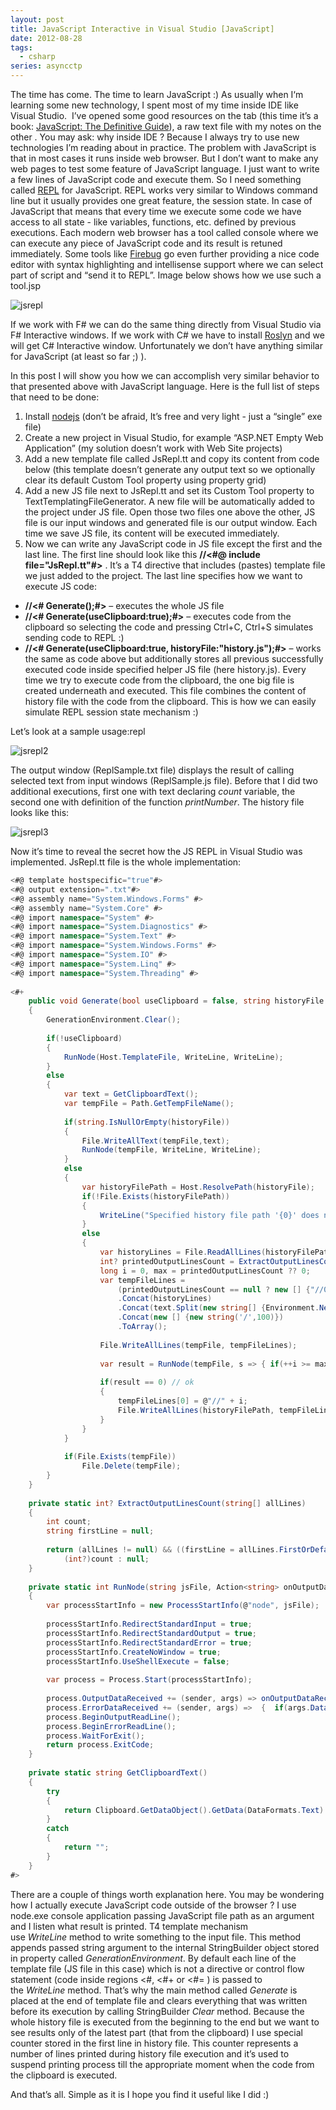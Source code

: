 ```yaml
---
layout: post
title: JavaScript Interactive in Visual Studio [JavaScript]
date: 2012-08-28
tags:
  - csharp
series: asyncctp
---
```

The time has come. The time to learn JavaScript :) As usually when I‘m learning some new technology, I spent most of my time inside IDE like Visual Studio.  I’ve opened some good resources on the tab (this time it’s a book: [JavaScript: The Definitive Guide](http://shop.oreilly.com/product/9780596101992.do)), a raw text file with my notes on the other . You may ask: why inside IDE ? Because I always try to use new technologies I’m reading about in practice. The problem with JavaScript is that in most cases it runs inside web browser. But I don’t want to make any web pages to test some feature of JavaScript language. I just want to write a few lines of JavaScript code and execute them. So I need something called [REPL](http://en.wikipedia.org/wiki/Read%E2%80%93eval%E2%80%93print_loop) for JavaScript. REPL works very similar to Windows command line but it usually provides one great feature, the session state. In case of JavaScript that means that every time we execute some code we have access to all state - like variables, functions, etc. defined by previous executions. Each modern web browser has a tool called console where we can execute any piece of JavaScript code and its result is retuned immediately. Some tools like [Firebug](https://getfirebug.com/) go even further providing a nice code editor with syntax highlighting and intellisense support where we can select part of script and “send it to REPL”. Image below shows how we use such a tool.jsp

![jsrepl](/assets/images/jsrepl.png)

If we work with F# we can do the same thing directly from Visual Studio via F# Interactive windows. If we work with C# we have to install [Roslyn](http://msdn.microsoft.com/en-us/vstudio/roslyn.aspx) and we will get C# Interactive window. Unfortunately we don’t have anything similar for JavaScript (at least so far ;) ).

In this post I will show you how we can accomplish very similar behavior to that presented above with JavaScript language. Here is the full list of steps that need to be done:

1. Install [nodejs](http://nodejs.org/) (don’t be afraid, It’s free and very light - just a “single” exe file)
2. Create a new project in Visual Studio, for example “ASP.NET Empty Web Application” (my solution doesn’t work with Web Site projects)
3. Add a new template file called JsRepl.tt and copy its content from code below (this template doesn’t generate any output text so we optionally clear its default Custom Tool property using property grid)
4. Add a new JS file next to JsRepl.tt and set its Custom Tool property to TextTemplatingFileGenerator. A new file will be automatically added to the project under JS file. Open those two files one above the other, JS file is our input windows and generated file is our output window. Each time we save JS file, its content will be executed immediately.
5. Now we can write any JavaScript code in JS file except the first and the last line. The first line should look like this **//<#@ include file="JsRepl.tt"#>** . It’s a T4 directive that includes (pastes) template file we just added to the project. The last line specifies how we want to execute JS code:

- **//<# Generate();#>** – executes the whole JS file
- **//<# Generate(useClipboard:true);#>** – executes code from the clipboard so selecting the code and pressing Ctrl+C, Ctrl+S simulates sending code to REPL :)
- **//<# Generate(useClipboard:true, historyFile:"history.js");#>** – works the same as code above but additionally stores all previous successfully executed code inside specified helper JS file (here history.js). Every time we try to execute code from the clipboard, the one big file is created underneath and executed. This file combines the content of history file with the code from the clipboard. This is how we can easily simulate REPL session state mechanism :)

Let’s look at a sample usage:repl

![jsrepl2](/assets/images/jsrepl2.png)

The output window (ReplSample.txt file) displays the result of calling selected text from input windows (ReplSample.js file). Before that I did two additional executions, first one with text declaring _count_ variable, the second one with definition of the function _printNumber_. The history file looks like this:

![jsrepl3](/assets/images/jsrepl3.png)

Now it’s time to reveal the secret how the JS REPL in Visual Studio was implemented. JsRepl.tt file is the whole implementation:

```csharp
<#@ template hostspecific="true"#>  
<#@ output extension=".txt"#>  
<#@ assembly name="System.Windows.Forms" #>  
<#@ assembly name="System.Core" #>  
<#@ import namespace="System" #>  
<#@ import namespace="System.Diagnostics" #>  
<#@ import namespace="System.Text" #>  
<#@ import namespace="System.Windows.Forms" #>  
<#@ import namespace="System.IO" #>  
<#@ import namespace="System.Linq" #>  
<#@ import namespace="System.Threading" #>  
  
<#+  
    public void Generate(bool useClipboard = false, string historyFile = null)      
    {  
        GenerationEnvironment.Clear();  
          
        if(!useClipboard)  
        {              
            RunNode(Host.TemplateFile, WriteLine, WriteLine);  
        }  
        else  
        {  
            var text = GetClipboardText();  
            var tempFile = Path.GetTempFileName();  
  
            if(string.IsNullOrEmpty(historyFile))  
            {                                          
                File.WriteAllText(tempFile,text);  
                RunNode(tempFile, WriteLine, WriteLine);  
            }  
            else  
            {  
                var historyFilePath = Host.ResolvePath(historyFile);  
                if(!File.Exists(historyFilePath))  
                {  
                    WriteLine("Specified history file path '{0}' does not exist.", historyFilePath);  
                }  
                else  
                {                                          
                    var historyLines = File.ReadAllLines(historyFilePath);  
                    int? printedOutputLinesCount = ExtractOutputLinesCount(historyLines);  
                    long i = 0, max = printedOutputLinesCount ?? 0;  
                    var tempFileLines =                                                       
                        (printedOutputLinesCount == null ? new [] {"//0"} : new string[0])  
                        .Concat(historyLines)                              
                        .Concat(text.Split(new string[] {Environment.NewLine},StringSplitOptions.None))  
                        .Concat(new [] {new string('/',100)})                              
                        .ToArray();  
  
                    File.WriteAllLines(tempFile, tempFileLines);  
  
                    var result = RunNode(tempFile, s => { if(++i >= max) WriteLine(s); }, WriteLine );  
                  
                    if(result == 0) // ok  
                    {  
                        tempFileLines[0] = @"//" + i;  
                        File.WriteAllLines(historyFilePath, tempFileLines);  
                    }  
                }  
            }  
  
            if(File.Exists(tempFile))  
                File.Delete(tempFile);  
        }  
    }  
  
    private static int? ExtractOutputLinesCount(string[] allLines)  
    {  
        int count;  
        string firstLine = null;  
  
        return (allLines != null) && ((firstLine = allLines.FirstOrDefault()) != null) && int.TryParse(firstLine.Replace(@"//",""), out count) ?  
            (int?)count : null;  
    }  
  
    private static int RunNode(string jsFile, Action<string> onOutputDataReceived, Action<string> onErrorDataReceived)  
    {  
        var processStartInfo = new ProcessStartInfo(@"node", jsFile);  
  
        processStartInfo.RedirectStandardInput = true;  
        processStartInfo.RedirectStandardOutput = true;  
        processStartInfo.RedirectStandardError = true;  
        processStartInfo.CreateNoWindow = true;  
        processStartInfo.UseShellExecute = false;  
  
        var process = Process.Start(processStartInfo);  
  
        process.OutputDataReceived += (sender, args) => onOutputDataReceived(args.Data);  
        process.ErrorDataReceived += (sender, args) =>  {  if(args.Data!=null) onErrorDataReceived(args.Data); };  
        process.BeginOutputReadLine();  
        process.BeginErrorReadLine();  
        process.WaitForExit();  
        return process.ExitCode;  
    }  
      
    private static string GetClipboardText()  
    {  
        try  
        {  
            return Clipboard.GetDataObject().GetData(DataFormats.Text) as string;          
        }  
        catch  
        {  
            return "";  
        }  
    }  
#>
```

There are a couple of things worth explanation here. You may be wondering how I actually execute JavaScript code outside of the browser ? I use node.exe console application passing JavaScript file path as an argument and I listen what result is printed. T4 template mechanism use _WriteLine_ method to write something to the input file. This method appends passed string argument to the internal StringBuilder object stored in property called _GenerationEnvironment_. By default each line of the template file (JS file in this case) which is not a directive or control flow statement (code inside regions <#, <#+ or <#= ) is passed to the _WriteLine_ method. That’s why the main method called _Generate_ is placed at the end of template file and clears everything that was written before its execution by calling StringBuilder _Clear_ method. Because the whole history file is executed from the beginning to the end but we want to see results only of the latest part (that from the clipboard) I use special counter stored in the first line in history file. This counter represents a number of lines printed during history file execution and it’s used to suspend printing process till the appropriate moment when the code from the clipboard is executed.

And that’s all. Simple as it is I hope you find it useful like I did :)



